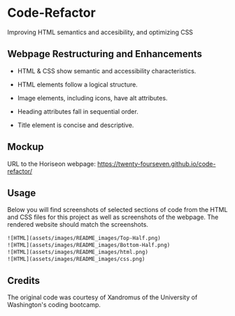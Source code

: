 # Code-Refactor

Improving HTML semantics and accesibility, and optimizing CSS

## Webpage Restructuring and Enhancements

- HTML & CSS show semantic and accessibility characteristics.

- HTML elements follow a logical structure.

- Image elements, including icons, have alt attributes.

- Heading attributes fall in sequential order.

- Title element is concise and descriptive.

## Mockup

URL to the Horiseon webpage: https://twenty-fourseven.github.io/code-refactor/

## Usage

Below you will find screenshots of selected sections of code from the HTML and CSS files for this project as well as screenshots of the webpage. The rendered website should match the screenshots.

    ![HTML](assets/images/README_images/Top-Half.png)
    ![HTML](assets/images/README_images/Bottom-Half.png)
    ![HTML](assets/images/README_images/html.png)
    ![HTML](assets/images/README_images/css.png)

## Credits

The original code was courtesy of Xandromus of the University of Washington's coding bootcamp.
